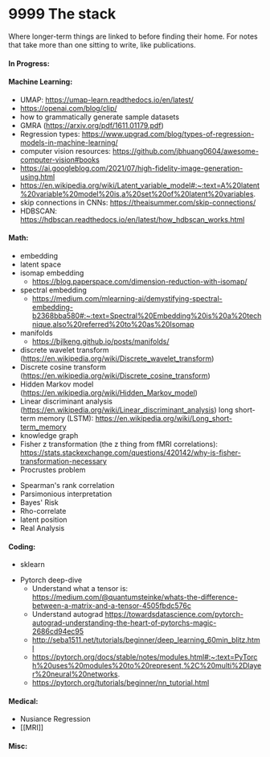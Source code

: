 # 9999 The stack
Where longer-term things are linked to before finding their home. For notes that take more than one sitting to write, like publications.

#### In Progress:


#### Machine Learning:
- UMAP: https://umap-learn.readthedocs.io/en/latest/
- https://openai.com/blog/clip/
- how to grammatically generate sample datasets 
- GMRA (https://arxiv.org/pdf/1611.01179.pdf)
- Regression types: https://www.upgrad.com/blog/types-of-regression-models-in-machine-learning/
- computer vision resources: https://github.com/jbhuang0604/awesome-computer-vision#books
- https://ai.googleblog.com/2021/07/high-fidelity-image-generation-using.html
- https://en.wikipedia.org/wiki/Latent_variable_model#:~:text=A%20latent%20variable%20model%20is,a%20set%20of%20latent%20variables.
- skip connections in CNNs: https://theaisummer.com/skip-connections/
- HDBSCAN: https://hdbscan.readthedocs.io/en/latest/how_hdbscan_works.html

#### Math:
- embedding
- latent space
- isomap embedding
	- https://blog.paperspace.com/dimension-reduction-with-isomap/
- spectral embedding 
	- https://medium.com/mlearning-ai/demystifying-spectral-embedding-b2368bba580#:~:text=Spectral%20Embedding%20is%20a%20technique,also%20referred%20to%20as%20Isomap
- manifolds
	- https://bjlkeng.github.io/posts/manifolds/
- discrete wavelet transform (https://en.wikipedia.org/wiki/Discrete_wavelet_transform)
- Discrete cosine transform (https://en.wikipedia.org/wiki/Discrete_cosine_transform)
- Hidden Markov model (https://en.wikipedia.org/wiki/Hidden_Markov_model)
- Linear discriminant analysis (https://en.wikipedia.org/wiki/Linear_discriminant_analysis)
 long short-term memory (LSTM): https://en.wikipedia.org/wiki/Long_short-term_memory
- knowledge graph
- Fisher z transformation (the z thing from fMRI correlations): https://stats.stackexchange.com/questions/420142/why-is-fisher-transformation-necessary
- Procrustes problem
* Spearman's rank correlation
* Parsimonious interpretation
* Bayes' Risk
* Rho-correlate
* latent position
* Real Analysis

#### Coding:
* sklearn
- Pytorch deep-dive
	- Understand what a tensor is: https://medium.com/@quantumsteinke/whats-the-difference-between-a-matrix-and-a-tensor-4505fbdc576c
	- Understand autograd https://towardsdatascience.com/pytorch-autograd-understanding-the-heart-of-pytorchs-magic-2686cd94ec95
	- http://seba1511.net/tutorials/beginner/deep_learning_60min_blitz.html
	- https://pytorch.org/docs/stable/notes/modules.html#:~:text=PyTorch%20uses%20modules%20to%20represent,%2C%20multi%2Dlayer%20neural%20networks.
	- https://pytorch.org/tutorials/beginner/nn_tutorial.html


#### Medical:
* Nusiance Regression
* [[MRI]]

#### Misc:

